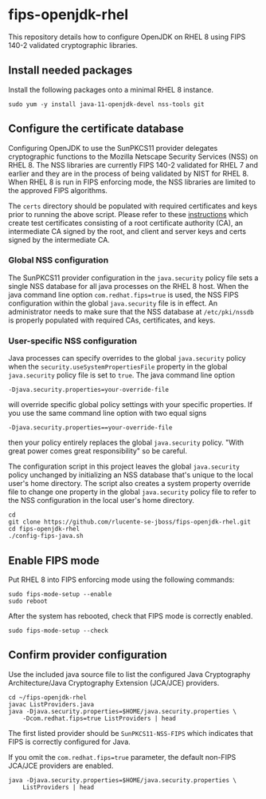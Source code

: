 # fips-openjdk-rhel
This repository details how to configure OpenJDK on RHEL 8 using
FIPS 140-2 validated cryptographic libraries.

## Install needed packages
Install the following packages onto a minimal RHEL 8 instance.

    sudo yum -y install java-11-openjdk-devel nss-tools git

## Configure the certificate database
Configuring OpenJDK to use the SunPKCS11 provider delegates
cryptographic functions to the Mozilla Netscape Security Services
(NSS) on RHEL 8.  The NSS libraries are currently FIPS 140-2 validated
for RHEL 7 and earlier and they are in the process of being validated
by NIST for RHEL 8.  When RHEL 8 is run in FIPS enforcing mode, the
NSS libraries are limited to the approved FIPS algorithms.

The `certs` directory should be populated with required certificates
and keys prior to running the above script.  Please refer to these
[instructions](https://github.com/rlucente-se-jboss/fips-openjdk-rhel/blob/master/certs/README.md)
which create test certificates consisting of a root certificate
authority (CA), an intermediate CA signed by the root, and client
and server keys and certs signed by the intermediate CA.

### Global NSS configuration
The SunPKCS11 provider configuration in the `java.security` policy
file sets a single NSS database for all java processes on the RHEL
8 host.  When the java command line option `com.redhat.fips=true`
is used, the NSS FIPS configuration within the global `java.security`
file is in effect. An administrator needs to make sure that the NSS
database at `/etc/pki/nssdb` is properly populated with required
CAs, certificates, and keys.

### User-specific NSS configuration
Java processes can specify overrides to the global `java.security`
policy when the `security.useSystemPropertiesFile` property in the
global `java.security` policy file is set to `true`.  The java
command line option

    -Djava.security.properties=your-override-file

will override specific global policy settings with your specific
properties.  If you use the same command line option with two equal
signs

    -Djava.security.properties==your-override-file

then your policy entirely replaces the global `java.security` policy.
"With great power comes great responsibility" so be careful.

The configuration script in this project leaves the global
`java.security` policy unchanged by initializing an NSS database
that's unique to the local user's home directory.  The script also
creates a system property override file to change one property in
the global `java.security` policy file to refer to the NSS configuration
in the local user's home directory.

    cd
    git clone https://github.com/rlucente-se-jboss/fips-openjdk-rhel.git
    cd fips-openjdk-rhel
    ./config-fips-java.sh

## Enable FIPS mode
Put RHEL 8 into FIPS enforcing mode using the following commands:

    sudo fips-mode-setup --enable
    sudo reboot

After the system has rebooted, check that FIPS mode is correctly
enabled.

    sudo fips-mode-setup --check

## Confirm provider configuration
Use the included java source file to list the configured Java
Cryptography Architecture/Java Cryptography Extension (JCA/JCE) providers.

    cd ~/fips-openjdk-rhel
    javac ListProviders.java
    java -Djava.security.properties=$HOME/java.security.properties \
        -Dcom.redhat.fips=true ListProviders | head

The first listed provider should be `SunPKCS11-NSS-FIPS` which
indicates that FIPS is correctly configured for Java.

If you omit the `com.redhat.fips=true` parameter, the default
non-FIPS JCA/JCE providers are enabled.

    java -Djava.security.properties=$HOME/java.security.properties \
        ListProviders | head

